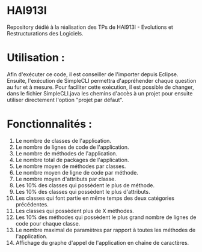# HAI913I
 Repository dédié à la réalisation des TPs de HAI913I - Evolutions et Restructurations des Logiciels.
 
 # Utilisation :
 Afin d'exécuter ce code, il est conseiller de l'importer depuis Eclipse. Ensuite, l'exécution de SimpleCLI permettra d'appréhender chaque question au fur et à mesure. Pour faciliter cette exécution, il est possible de changer, dans le fichier SimpleCLI.java les chemins d'accès à un projet pour ensuite utiliser directement l'option "projet par défaut".
 
 # Fonctionnalités :
 1. Le nombre de classes de l'application.
 2. Le nombre de lignes de code de l'application.
 3. Le nombre de méthodes de l'application.
 4. Le nombre total de packages de l'application.
 5. Le nombre moyen de méthodes par classes.
 6. Le nombre moyen de ligne de code par méthode.
 7. Le nombre moyen d'attributs par classe.
 8. Les 10% des classes qui possèdent le plus de méthode.
 9. Les 10% des classes qui possèdent le plus d'attributs.
 10. Les classes qui font partie en même temps des deux catégories précédentes.
 11. Les classes qui possèdent plus de X méthodes.
 12. Les 10% des méthodes qui possèdent le plus grand nombre de lignes de code pour chaque classe.
 13. Le nombre maximal de paramètres par rapport à toutes les méthodes de l'application.
 14. Affichage du graphe d'appel de l'application en chaîne de caractères.
